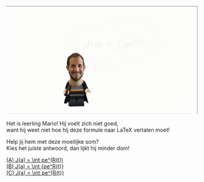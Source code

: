 ![Alt Text](assets/img/mario.gif)  

Het is leerling Mario! Hij voelt zich niet goed,  
want hij weet niet hoe hij deze formule naar LaTeX vertalen moet!    

Help jij hem met deze moeilijke som?   
Kies het juiste antwoord, dan lijkt hij minder dom!  

[(A) J(a) = \int pe^(R(t))](./fout.md)  
[(B) J(a) = \int {pe^R(t)}](./fout.md)  
[(C) J(a) = \int pe^{R(t)}](./mariopost.md)




